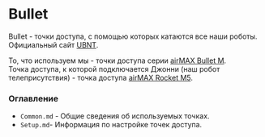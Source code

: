 # Bullet
Bullet - точки доступа, с помощью которых катаются все наши роботы.
Официальный сайт [UBNT](https://www.ubnt.com/).

То, что используем мы - точки доступа серии [airMAX Bullet M](https://www.ubnt.com/airmax/bulletm/).  
Точка доступа, к которой подключается Джонни (наш робот телеприсутствия) - точка доступа 
[airMAX Rocket M5](https://www.ubnt.com/airmax/rocketm/).

### Оглавление
- `Common.md` - Общие сведения об используемых точках.
- `Setup.md`- Информация по настройке точек доступа.
